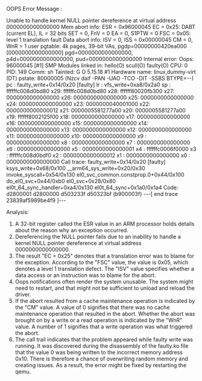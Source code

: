 OOPS Error Message :

Unable to handle kernel NULL pointer dereference at virtual address 0000000000000000
Mem abort info:
  ESR = 0x96000045
  EC = 0x25: DABT (current EL), IL = 32 bits
  SET = 0, FnV = 0
  EA = 0, S1PTW = 0
  FSC = 0x05: level 1 translation fault
Data abort info:
  ISV = 0, ISS = 0x00000045
  CM = 0, WnR = 1
user pgtable: 4k pages, 39-bit VAs, pgdp=00000000420ea000
[0000000000000000] pgd=0000000000000000, p4d=0000000000000000, pud=0000000000000000
Internal error: Oops: 96000045 [#1] SMP
Modules linked in: hello(O) scull(O) faulty(O)
CPU: 0 PID: 149 Comm: sh Tainted: G           O      5.15.18 #1
Hardware name: linux,dummy-virt (DT)
pstate: 80000005 (Nzcv daif -PAN -UAO -TCO -DIT -SSBS BTYPE=--)
pc : faulty_write+0x14/0x20 [faulty]
lr : vfs_write+0xa8/0x2a0
sp : ffffffc008d0bd80
x29: ffffffc008d0bd80 x28: ffffff80020fb300 x27: 0000000000000000
x26: 0000000000000000 x25: 0000000000000000 x24: 0000000000000000
x23: 0000000040001000 x22: 0000000000000012 x21: 0000005581277a00
x20: 0000005581277a00 x19: ffffff8002125f00 x18: 0000000000000000
x17: 0000000000000000 x16: 0000000000000000 x15: 0000000000000000
x14: 0000000000000000 x13: 0000000000000000 x12: 0000000000000000
x11: 0000000000000000 x10: 0000000000000000 x9 : 0000000000000000
x8 : 0000000000000000 x7 : 0000000000000000 x6 : 0000000000000000
x5 : 0000000000000001 x4 : ffffffc0006f0000 x3 : ffffffc008d0bdf0
x2 : 0000000000000012 x1 : 0000000000000000 x0 : 0000000000000000
Call trace:
 faulty_write+0x14/0x20 [faulty]
 ksys_write+0x68/0x100
 __arm64_sys_write+0x20/0x30
 invoke_syscall+0x54/0x130
 el0_svc_common.constprop.0+0x44/0x100
 do_el0_svc+0x44/0xb0
 el0_svc+0x28/0x80
 el0t_64_sync_handler+0xa4/0x130
 el0t_64_sync+0x1a0/0x1a4
Code: d2800001 d2800000 d503233f d50323bf (b900003f) 
---[ end trace 23839af5989be4f9 ]---

Analysis:
1. A 32-bit register called the ESR value in an ARM processor holds details about the reason why an exception occurred.
2. Dereferencing the NULL pointer fails due to an inability to handle a kernel NULL pointer dereference at virtual address 0000000000000000.
3. The result "EC = 0x25" denotes that a translation error was to blame for the exception. According to the "FSC" value, the value is 0x05, which denotes a level 1 translation defect. The "ISV" value specifies whether a data access or an instruction was to blame for the abort.
4. Oops notifications often render the system unusable. The system might need to restart, and that might not be sufficient to unload and reload the driver.
5. If the abort resulted from a cache maintenance operation is indicated by the "CM" value. A value of 0 signifies that there was no cache maintenance operation that resulted in the abort. Whether the abort was brought on by a write or a read operation is indicated by the "WnR" value. A number of 1 signifies that a write operation was what triggered the abort.
6. The call trail indicates that the problem appeared while faulty write was running.
It was discovered during the disassembly of the faulty.ko file that the value 0 was being written to the incorrect memory address 0x10.
There is therefore a chance of overwriting random memory and creating issues. As a result, the error might be fixed by restarting the qemu.

